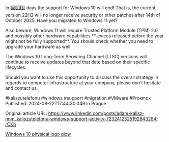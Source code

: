 In 4️⃣1️⃣8️⃣ days the support for Windows 10 will end❗ That is, the current version 22H2 will no longer receive security or other patches after 14th of October 2025. Have you migrated to Windows 11 yet?


Also beware, Windows 11 will require Trusted Platform Module (TPM) 2.0 and possibly other hardware capabilities.** evices released before the year  might not be fully supported**. You should check whether you need to upgrade your hardware as well.


The Windows 10 Long-Term Servicing Channel (LTSC) versions will continue to receive updates beyond that date based on their specific lifecycles.


Should you want to use this opportunity to discuss the overall strategy in regards to computer infrastructure at your company, please don't hesitate and contact us.


#kaliszutelefonu #windows #support #migration #VMware #Proxmox
Published: 2024-08-22T17:44:30.049 in Prague

Original article URL: https://www.linkedin.com/posts/adam-kalisz-nnm_kaliszutelefonu-windows-support-activity-7232412325192843264-rCKb

[Windows 10 physical logo glow](./media/windows-10-logo-onscreen.webp)